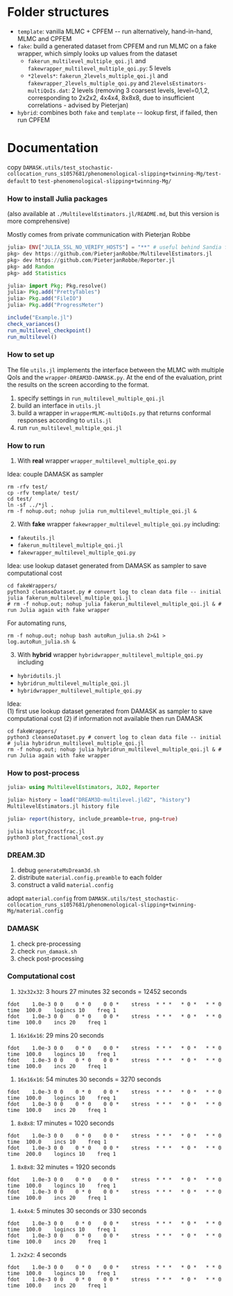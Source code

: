 
# Folder structures

* `template`: vanilla MLMC + CPFEM -- run alternatively, hand-in-hand, MLMC and CPFEM
* `fake`: build a generated dataset from CPFEM and run MLMC on a fake wrapper, which simply looks up values from the dataset
	* `fakerun_multilevel_multiple_qoi.jl` and `fakewrapper_multilevel_multiple_qoi.py`: 5 levels
	* `*2levels*`: `fakerun_2levels_multiple_qoi.jl` and `fakewrapper_2levels_multiple_qoi.py` and `2levelsEstimators-multiQoIs.dat`: 2 levels (removing 3 coarsest levels, level=0,1,2, corresponding to 2x2x2, 4x4x4, 8x8x8, due to insufficient correlations - advised by Pieterjan)
* `hybrid`: combines both `fake` and `template` -- lookup first, if failed, then run CPFEM

# Documentation

copy 
`DAMASK.utils/test_stochastic-collocation_runs_s1057681/phenomenological-slipping+twinning-Mg/test-default` 
to
`test-phenomenological-slipping+twinning-Mg/`

### How to install Julia packages

(also available at `./MultilevelEstimators.jl/README.md`, but this version is more comprehensive)

Mostly comes from private communication with Pieterjan Robbe

```julia
julia> ENV["JULIA_SSL_NO_VERIFY_HOSTS"] = "**" # useful behind Sandia firewall -- no certificate for downloading
pkg> dev https://github.com/PieterjanRobbe/MultilevelEstimators.jl
pkg> dev https://github.com/PieterjanRobbe/Reporter.jl
pkg> add Random
pkg> add Statistics

julia> import Pkg; Pkg.resolve()
julia> Pkg.add("PrettyTables")
julia> Pkg.add("FileIO")
julia> Pkg.add("ProgressMeter")

include("Example.jl")
check_variances()
run_multilevel_checkpoint()
run_multilevel()
```

### How to set up

The file `utils.jl` implements the interface between the MLMC with multiple QoIs and the `wrapper-DREAM3D-DAMASK.py`. At the end of the evaluation, print the results on the screen according to the format. 

1. specify settings in `run_multilevel_multiple_qoi.jl`
1. build an interface in `utils.jl`
1. build a wrapper in `wrapperMLMC-multiQoIs.py` that returns conformal responses according to `utils.jl`
1. run `run_multilevel_multiple_qoi.jl`


### How to run

1. With **real** wrapper `wrapper_multilevel_multiple_qoi.py`

Idea: couple DAMASK as sampler 

```shell
rm -rfv test/
cp -rfv template/ test/
cd test/
ln -sf ../*jl .
rm -f nohup.out; nohup julia run_multilevel_multiple_qoi.jl &
```

2. With **fake** wrapper `fakewrapper_multilevel_multiple_qoi.py`
including:
* `fakeutils.jl`
* `fakerun_multilevel_multiple_qoi.jl`
* `fakewrapper_multilevel_multiple_qoi.py`

Idea: use lookup dataset generated from DAMASK as sampler to save computational cost

```shell
cd fakeWrappers/
python3 cleanseDataset.py # convert log to clean data file -- initial
julia fakerun_multilevel_multiple_qoi.jl
# rm -f nohup.out; nohup julia fakerun_multilevel_multiple_qoi.jl & # run Julia again with fake wrapper
```

For automating runs,
```shell
rm -f nohup.out; nohup bash autoRun_julia.sh 2>&1 > log.autoRun_julia.sh & 
```

3. With **hybrid** wrapper `hybridwrapper_multilevel_multiple_qoi.py`
including
* `hybridutils.jl`
* `hybridrun_multilevel_multiple_qoi.jl`
* `hybridwrapper_multilevel_multiple_qoi.py`

Idea: 	
	(1) first use lookup dataset generated from DAMASK as sampler to save computational cost
	(2) if information not available then run DAMASK

```shell
cd fakeWrappers/
python3 cleanseDataset.py # convert log to clean data file -- initial
# julia hybridrun_multilevel_multiple_qoi.jl
rm -f nohup.out; nohup julia hybridrun_multilevel_multiple_qoi.jl & # run Julia again with fake wrapper
```

### How to post-process

```julia
julia> using MultilevelEstimators, JLD2, Reporter

julia> history = load("DREAM3D-multilevel.jld2", "history")
MultilevelEstimators.jl history file

julia> report(history, include_preamble=true, png=true)
```

```shell
julia history2costfrac.jl
python3 plot_fractional_cost.py
```

### DREAM.3D

1. debug `generateMsDream3d.sh`
1. distribute `material.config.preamble` to each folder
1. construct a valid `material.config`

adopt `material.config` from `DAMASK.utils/test_stochastic-collocation_runs_s1057681/phenomenological-slipping+twinning-Mg/material.config`

### DAMASK

1. check pre-processing
1. check `run_damask.sh`
1. check post-processing

### Computational cost
1. `32x32x32`: 3 hours 27 minutes 32 seconds = 12452 seconds
```
fdot    1.0e-3 0 0    0 * 0    0 0 *    stress  * * *   * 0 *   * * 0 time  100.0    logincs 10    freq 1
fdot    1.0e-3 0 0    0 * 0    0 0 *    stress  * * *   * 0 *   * * 0 time  100.0    incs 20    freq 1
```
1. `16x16x16`: 29 mins 20 seconds
```
fdot    1.0e-3 0 0    0 * 0    0 0 *    stress  * * *   * 0 *   * * 0 time  100.0    logincs 10    freq 1
fdot    1.0e-3 0 0    0 * 0    0 0 *    stress  * * *   * 0 *   * * 0 time  100.0    incs 20    freq 1
```
1. `16x16x16`: 54 minutes 30 seconds = 3270 seconds
```
fdot    1.0e-3 0 0    0 * 0    0 0 *    stress  * * *   * 0 *   * * 0 time  100.0    logincs 10    freq 1
fdot    1.0e-3 0 0    0 * 0    0 0 *    stress  * * *   * 0 *   * * 0 time  100.0    incs 20    freq 1
```
1. `8x8x8`: 17 minutes = 1020 seconds
```
fdot    1.0e-3 0 0    0 * 0    0 0 *    stress  * * *   * 0 *   * * 0 time  100.0    incs 10    freq 1
fdot    1.0e-3 0 0    0 * 0    0 0 *    stress  * * *   * 0 *   * * 0 time  200.0    logincs 10    freq 1
```
1. `8x8x8`: 32 minutes = 1920 seconds
```
fdot    1.0e-3 0 0    0 * 0    0 0 *    stress  * * *   * 0 *   * * 0 time  100.0    logincs 10    freq 1
fdot    1.0e-3 0 0    0 * 0    0 0 *    stress  * * *   * 0 *   * * 0 time  100.0    incs 20    freq 1
```
1. `4x4x4`: 5 minutes 30 seconds or 330 seconds
```
fdot    1.0e-3 0 0    0 * 0    0 0 *    stress  * * *   * 0 *   * * 0 time  100.0    logincs 10    freq 1
fdot    1.0e-3 0 0    0 * 0    0 0 *    stress  * * *   * 0 *   * * 0 time  100.0    incs 20    freq 1
```
1. `2x2x2`: 4 seconds
```
fdot    1.0e-3 0 0    0 * 0    0 0 *    stress  * * *   * 0 *   * * 0 time  100.0    logincs 10    freq 1
fdot    1.0e-3 0 0    0 * 0    0 0 *    stress  * * *   * 0 *   * * 0 time  100.0    incs 20    freq 1
```
